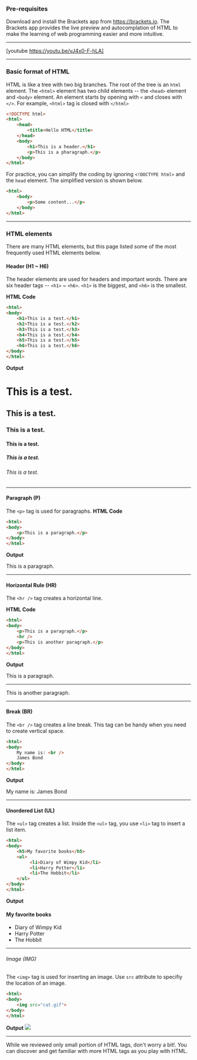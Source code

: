 ### Pre-requisites
Download and install the Brackets app from https://brackets.io. The Brackets app provides the live preview and autocomplation of HTML to make the learning of web programming easier and more intuitive.

* * *
[youtube https://youtu.be/vJ4x0-F-hLA]

* * *

### Basic format of HTML

HTML is like a tree with two big branches. The root of the tree is an `html` element. The `<html>` element has two child elements -- the `<head>` element and `<body>` element. An element starts by opening with `<` and closes with `</>`. For example, `<html>` tag is closed with `</html>`

```html
<!DOCTYPE html>
<html>
    <head>
        <title>Hello HTML</title>
    </head>
    <body>
        <h1>This is a header.</h1>
        <p>This is a pharagraph.</p>
    </body>
</html>
```

For practice, you can simplify the coding by ignoring `<!DOCTYPE html>` and the `head` element. The simplified version is shown below.

```html
<html>
    <body>
        <p>Some content...</p>
    </body>
</html>
```

* * *
### HTML elements

There are many HTML elements, but this page listed some of the most frequently used HTML elements below.

#### Header (H1 ~ H6)
The header elements are used for headers and important words. There are six header tags -- `<h1>` ~ `<h6>`. `<h1>` is the biggest, and `<h6>` is the smallest.

__HTML Code__
```html
<html>
<body>
    <h1>This is a test.</h1>
    <h2>This is a test.</h2>
    <h3>This is a test.</h3>
    <h4>This is a test.</h4>
    <h5>This is a test.</h5>
    <h6>This is a test.</h6>
</body>
</html>
```

__Output__

# This is a test.
## This is a test.
### This is a test.
#### This is a test.
##### This is a test.
###### This is a test.

* * *
#### Paragraph (P)
The `<p>` tag is used for paragraphs.
__HTML Code__

```html
<html>
<body>
    <p>This is a paragraph.</p>
</body>
</html>
```

__Output__

This is a paragraph.


* * *
#### Horizontal Rule (HR)
The `<hr />` tag creates a horizontal line.

__HTML Code__

```html
<html>
<body>
    <p>This is a paragraph.</p>
    <hr />
    <p>This is another paragraph.</p>
</body>
</html>
```

__Output__

This is a paragraph.

* * *

This is another paragraph.

* * *
#### Break (BR)
The `<br />` tag creates a line break. This tag can be handy when you need to create vertical space.

```html
<html>
<body>
    My name is: <br />
    James Bond
</body>
</html>
```


__Output__

My name is:
James Bond

* * *
#### Unordered List (UL)
The `<ul>` tag creates a list. Inside the `<ul>` tag, you use `<li>` tag to insert a list item.

```html
<html>
<body>
    <h5>My favorite books</h5>
    <ul>
         <li>Diary of Wimpy Kid</li>
         <li>Harry Potter</li>
         <li>The Hobbit</li>
    </ul>
</body>
</html>
```


__Output__
#### My favorite books
* Diary of Wimpy Kid
* Harry Potter
* The Hobbit

* * *
###### Image (IMG)
The `<img>` tag is used for inserting an image. Use `src` attribute to specifiy the location of an image.

```html
<html>
<body>
    <img src="cat.gif">
</body>
</html>
```

__Output__
<img src="https://d37rfi63g2olb3.cloudfront.net/wp-content/uploads/2018/02/07142523/sample.gif">

* * *
While we reviewed only small portion of HTML tags, don't worry a bit!. You can discover and get familiar with more HTML tags as you play with HTML.